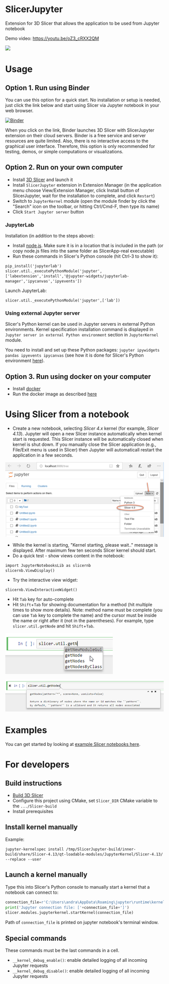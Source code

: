 # SlicerJupyter
Extension for 3D Slicer that allows the application to be used from Jupyter notebook

Demo video: https://youtu.be/oZ3_cRXX2QM

[![](https://img.youtube.com/vi/oZ3_cRXX2QM/0.jpg)](https://www.youtube.com/watch?v=oZ3_cRXX2QM "Slicer Jupyter kernel demo")

# Usage

## Option 1. Run using Binder

You can use this option for a quick start. No installation or setup is needed, just click the link below and start using Slicer via Jupyter notebook in your web browser.

[![Binder](https://mybinder.org/badge.svg)](https://mybinder.org/v2/gh/Slicer/SlicerNotebooks/master)

When you click on the link, Binder launches 3D Slicer with SlicerJupyter extension on their cloud servers. Binder is a free service and server resources are quite limited. Also, there is no interactive access to the graphical user interface. Therefore, this option is only recommended for testing, demos, or simple computations or visualizations.

## Option 2. Run on your own computer

* Install [3D Slicer](https://download.slicer.org/) and launch it
* Install `SlicerJupyter` extension in Extension Manager (in the application menu choose View/Extension Manager, click Install button of SlicerJupyter, wait for the installation to complete, and click `Restart`)
* Switch to `JupyterKernel` module (open the module finder by click the "Search" icon on the toolbar, or hitting Ctrl/Cmd-F, then type its name)
* Click `Start Jupyter server` button

### JupyterLab

Installation (in addition to the steps above):
- Install [node.js](https://nodejs.org/en/download/). Make sure it is in a location that is included in the path (or copy node.js files into the same folder as SlicerApp-real executable)
- Run these commands in Slicer's Python console (hit Ctrl-3 to show it):
```
pip_install('jupyterlab')
slicer.util._executePythonModule('jupyter',['labextension','install','@jupyter-widgets/jupyterlab-manager','ipycanvas','ipyevents'])
```

Launch JupyterLab:
```
slicer.util._executePythonModule('jupyter',['lab'])
```

### Using external Jupyter server

Slicer's Python kernel can be used in Jupyter servers in external Python environments. Kernel specification installation command is displayed in `Jupyter server in external Python environment` section in `JupyterKernel` module.

You need to install and set up these Python packages: `jupyter ipywidgets pandas ipyevents ipycanvas` (see how it is done for Slicer's Python environment [here](https://github.com/Slicer/SlicerJupyter/blob/master/JupyterNotebooks/JupyterNotebooks.py#L29-L62)).

## Option 3. Run using docker on your computer

- Install [docker](https://www.docker.com/)
- Run the docker image as described [here](https://github.com/Slicer/SlicerDocker/blob/master/README.rst#usage-of-slicer-notebook-image)

# Using Slicer from a notebook

* Create a new notebook, selecting _Slicer 4.x_ kernel (for example, _Slicer 4.13_). Jupyter will open a new Slicer instance automatically when kernel start is requested. This Slicer instance will be automatically closed when kernel is shut down. If you manually close the Slicer application (e.g., File/Exit menu is used in Slicer) then Jupyter will automaticall restart the application in a few seconds.

![Select Slicer kernel](doc/StartKernel.png)

* While the kernel is starting, "Kernel starting, please wait.." message is displayed. After maximum few ten seconds Slicer kernel should start.
* Do a quick test - show views content in the notebook:

```
import JupyterNotebooksLib as slicernb
slicernb.ViewDisplay()
```

* Try the interactive view widget:

```
slicernb.ViewInteractiveWidget()
```

* Hit `Tab` key for auto-complete
* Hit `Shift`+`Tab` for showing documentation for a method (hit multiple times to show more details). Note: method name must be complete (you can use `Tab` key to complete the name) and the cursor must be inside the name or right after it (not in the parentheses). For example, type `slicer.util.getNode` and hit `Shift`+`Tab`.

![Hit Tab key to auto-complete](doc/AutoComplete.png)

![Hit Shift-Tab key to inspect](doc/Inspect.png)

# Examples

You can get started by looking at [example Slicer notebooks here](https://github.com/Slicer/SlicerNotebooks).

# For developers

## Build instructions

- [Build 3D Slicer](https://slicer.readthedocs.io/en/latest/developer_guide/build_instructions/index.html)
- Configure this project using CMake, set `Slicer_DIR` CMake variable to the `.../Slicer-build`
- Install prerequisites

## Install kernel manually

Example:

```
jupyter-kernelspec install /tmp/SlicerJupyter-build/inner-build/share/Slicer-4.13/qt-loadable-modules/JupyterKernel/Slicer-4.13/ --replace --user
```

## Launch a kernel manually

Type this into Slicer's Python console to manually start a kernel that a notebook can connect to:

```python
connection_file=r'C:\Users\andra\AppData\Roaming\jupyter\runtime\kernel-3100f53f-3433-40f9-8978-c72ed8f88515.json'
print('Jupyter connection file: ['+connection_file+']')
slicer.modules.jupyterkernel.startKernel(connection_file)
```

Path of `connection_file` is printed on jupyter notebook's terminal window.

## Special commands

These commands must be the last commands in a cell.

- `__kernel_debug_enable()`: enable detailed logging of all incoming Jupyter requests
- `__kernel_debug_disable()`: enable detailed logging of all incoming Jupyter requests
